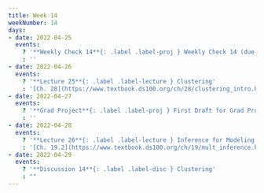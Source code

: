```yaml
---
title: Week 14
weekNumber: 14
days:
- date: 2022-04-25
  events:
    ? '**Weekly Check 14**{: .label .label-proj } Weekly Check 14 (due May 2)'
    : ''
- date: 2022-04-26
  events:
    ? '**Lecture 25**{: .label .label-lecture } Clustering'
    : '[Ch. 28](https://www.textbook.ds100.org/ch/28/clustering_intro.html)'
- date: 2022-04-27
  events:
    ? '**Grad Project**{: .label .label-proj } First Draft for Grad Project Due'
    : ''
- date: 2022-04-28
  events:
    ? '**Lecture 26**{: .label .label-lecture } Inference for Modeling'
    : '[Ch. 19.2](https://www.textbook.ds100.org/ch/19/mult_inference.html)'
- date: 2022-04-29
  events:
    ? '**Discussion 14**{: .label .label-disc } Clustering'
    : ""
---
```

